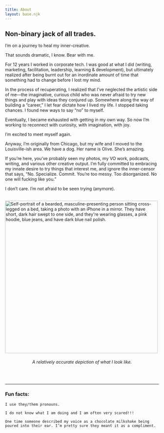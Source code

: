 ```yaml
---
title: About
layout: base.njk
---
```


## Non-binary jack of all trades.

I’m on a journey to heal my inner-creative.

That sounds dramatic, I know. Bear with me.

For 12 years I worked in corporate tech. I was good at what I did (writing, marketing, facilitation, leadership, learning & development), but ultimately realized after being burnt out for an inordinate amount of time that something had to change before I lost my mind.

In the process of recuperating, I realized that I’ve neglected the artistic side of me—the imaginative, curious child who was never afraid to try new things and play with ideas they conjured up. Somewhere along the way of building a “career,” I let fear dictate how I lived my life. I stopped taking chances. I found new ways to say “no” to myself.

Eventually, I became exhausted with getting in my own way. So now I’m working to reconnect with curiosity, with imagination, with joy. 

I’m excited to meet myself again.

Anyway, I’m originally from Chicago, but my wife and I moved to the Louisville-ish area. We have a dog. Her name is Olive. She’s amazing. 

If you’re here, you’ve probably seen my photos, my VO work, podcasts, writing, and various other creative output. I’m fully committed to embracing my innate desire to try things that interest me, and ignore the inner-censor that says, “No. Specialize. Commit. You’re too messy. Too disorganized. No one will fucking like you.”

I don’t care. I’m not afraid to be seen trying (anymore).<br><br>

<img id="aboutselfie" src="/assets/img/self.jpeg" alt="Self-portrait of a bearded, masculine-presenting person sitting cross-legged on a bed, taking a photo with an iPhone in a mirror. They have short, dark hair swept to one side, and they're wearing glasses, a pink hoodie, blue jeans, and have dark blue nail polish." width="500">

<h6 style="text-align: center">A relatively accurate depiction of what I look like.</h6><br>
<hr></hr>

### Fun facts:

    I use they/them pronouns.

    I do not know what I am doing and I am often very scared!!!

    One time someone described my voice as a chocolate milkshake being poured into their ear. I’m pretty sure they meant it as a compliment.

